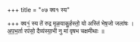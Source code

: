 +++
title = "०७ क्व१ स्य"

+++
क्व१॒॑ स्य ते॑ रुद्र मृळ॒याकु॒र्हस्तो॒ यो अस्ति॑ भेष॒जो जला॑षः ।  
अ॒प॒भ॒र्ता रप॑सो॒ दैव्य॑स्या॒भी नु मा॑ वृषभ चक्षमीथाः ॥